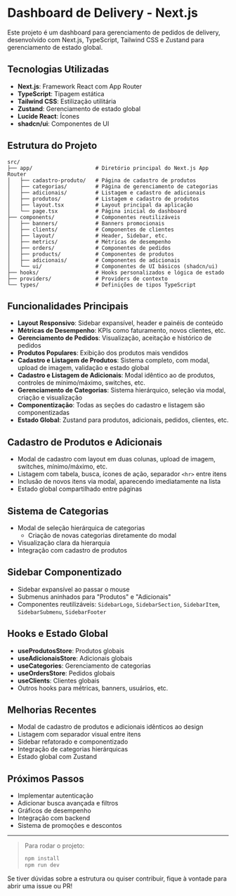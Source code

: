 # Dashboard de Delivery - Next.js

Este projeto é um dashboard para gerenciamento de pedidos de delivery, desenvolvido com Next.js, TypeScript, Tailwind CSS e Zustand para gerenciamento de estado global.

## Tecnologias Utilizadas

- **Next.js**: Framework React com App Router
- **TypeScript**: Tipagem estática
- **Tailwind CSS**: Estilização utilitária
- **Zustand**: Gerenciamento de estado global
- **Lucide React**: Ícones
- **shadcn/ui**: Componentes de UI

## Estrutura do Projeto

```plaintext
src/
├── app/                    # Diretório principal do Next.js App Router
│   ├── cadastro-produto/   # Página de cadastro de produtos
│   ├── categorias/         # Página de gerenciamento de categorias
│   ├── adicionais/         # Listagem e cadastro de adicionais
│   ├── produtos/           # Listagem e cadastro de produtos
│   ├── layout.tsx          # Layout principal da aplicação
│   └── page.tsx            # Página inicial do dashboard
├── components/             # Componentes reutilizáveis
│   ├── banners/            # Banners promocionais
│   ├── clients/            # Componentes de clientes
│   ├── layout/             # Header, Sidebar, etc.
│   ├── metrics/            # Métricas de desempenho
│   ├── orders/             # Componentes de pedidos
│   ├── products/           # Componentes de produtos
│   ├── adicionais/         # Componentes de adicionais
│   └── ui/                 # Componentes de UI básicos (shadcn/ui)
├── hooks/                  # Hooks personalizados e lógica de estado
├── providers/              # Providers de contexto
└── types/                  # Definições de tipos TypeScript
```

## Funcionalidades Principais

- **Layout Responsivo**: Sidebar expansível, header e painéis de conteúdo
- **Métricas de Desempenho**: KPIs como faturamento, novos clientes, etc.
- **Gerenciamento de Pedidos**: Visualização, aceitação e histórico de pedidos
- **Produtos Populares**: Exibição dos produtos mais vendidos
- **Cadastro e Listagem de Produtos**: Sistema completo, com modal, upload de imagem, validação e estado global
- **Cadastro e Listagem de Adicionais**: Modal idêntico ao de produtos, controles de mínimo/máximo, switches, etc.
- **Gerenciamento de Categorias**: Sistema hierárquico, seleção via modal, criação e visualização
- **Componentização**: Todas as seções do cadastro e listagem são componentizadas
- **Estado Global**: Zustand para produtos, adicionais, pedidos, clientes, etc.

## Cadastro de Produtos e Adicionais

- Modal de cadastro com layout em duas colunas, upload de imagem, switches, mínimo/máximo, etc.
- Listagem com tabela, busca, ícones de ação, separador `<hr>` entre itens
- Inclusão de novos itens via modal, aparecendo imediatamente na lista
- Estado global compartilhado entre páginas

## Sistema de Categorias

- Modal de seleção hierárquica de categorias
  - Criação de novas categorias diretamente do modal
- Visualização clara da hierarquia
- Integração com cadastro de produtos

## Sidebar Componentizado

- Sidebar expansível ao passar o mouse
- Submenus aninhados para "Produtos" e "Adicionais"
- Componentes reutilizáveis: `SidebarLogo`, `SidebarSection`, `SidebarItem`, `SidebarSubmenu`, `SidebarFooter`

## Hooks e Estado Global

- **useProdutosStore**: Produtos globais
- **useAdicionaisStore**: Adicionais globais
- **useCategories**: Gerenciamento de categorias
- **useOrdersStore**: Pedidos globais
- **useClients**: Clientes globais
- Outros hooks para métricas, banners, usuários, etc.

## Melhorias Recentes

- Modal de cadastro de produtos e adicionais idênticos ao design
- Listagem com separador visual entre itens
- Sidebar refatorado e componentizado
- Integração de categorias hierárquicas
- Estado global com Zustand

## Próximos Passos

- Implementar autenticação
- Adicionar busca avançada e filtros
- Gráficos de desempenho
- Integração com backend
- Sistema de promoções e descontos

---

> Para rodar o projeto:
>
> ```bash
> npm install
> npm run dev
> ```

Se tiver dúvidas sobre a estrutura ou quiser contribuir, fique à vontade para abrir uma issue ou PR!
